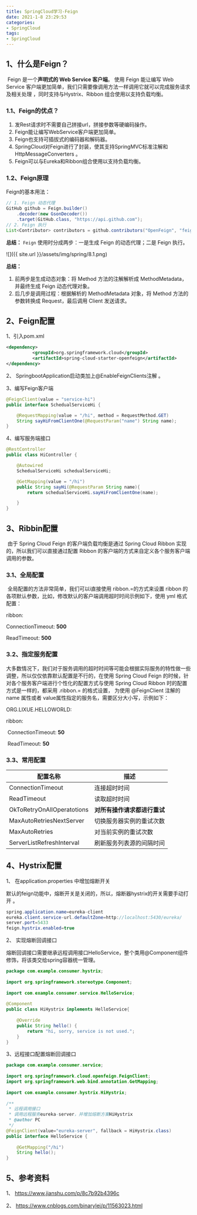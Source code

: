 ```yaml
---
title: SpringCloud学习-Feign
date: 2021-1-8 23:29:53
categories:
- SpringCloud
tags:
- SpringCloud
---
```


## 1、什么是Feign？

​     Feign 是一个**声明式的 Web Service 客户端**。 使用 Feign 能让编写 Web Service 客户端更加简单，我们只需要像调用方法一样调用它就可以完成服务请求及相关处理 ，同时支持与Hystrix、Ribbon 组合使用以支持负载均衡。

### 1.1、Feign的优点？

1. 发Rest请求时不需要自己拼接url，拼接参数等硬编码操作。
2.  Feign能让编写WebService客户端更加简单。
3.  Feign也支持可插拔式的编码器和解码器。
4.  SpringCloud对Feign进行了封装，使其支持SpringMVC标准注解和HttpMessageConverters 。
5.  Feign可以与Eureka和Ribbon组合使用以支持负载均衡。

### 1.2、Feign原理

Feign的基本用法：

```java
// 1. Feign 动态代理
GitHub github = Feign.builder()
    .decoder(new GsonDecoder())
    .target(GitHub.class, "https://api.github.com");
// 2. Feign 执行
List<Contributor> contributors = github.contributors("OpenFeign", "feign");
```

 **总结：** `Feign` 使用时分成两步：一是生成 Feign 的动态代理；二是 Feign 执行。 

![]({{ site.url }}/assets/img/spring/8.1.png)


**总结：**

1. 前两步是生成动态对象：将 Method 方法的注解解析成 MethodMetadata，并最终生成 Feign 动态代理对象。
2. 后几步是调用过程：根据解析的 MethodMetadata 对象，将 Method 方法的参数转换成 Request，最后调用 Client 发送请求。

## 2、Feign配置

1、引入pom.xml

```xml
<dependency>
          <groupId>org.springframework.cloud</groupId>
          <artifactId>spring-cloud-starter-openfeign</artifactId>
</dependency>
```

2、 SpringbootApplication启动类加上@EnableFeignClients注解 。

3、编写Feign客户端

```java
@FeignClient(value = "service-hi")
public interface SchedualServiceHi {

    @RequestMapping(value = "/hi", method = RequestMethod.GET)
    String sayHiFromClientOne(@RequestParam("name") String name);
}
```

4、编写服务端接口

```java
@RestController
public class HiController {

    @Autowired
    SchedualServiceHi schedualServiceHi;

    @GetMapping(value = "/hi")
    public String sayHi(@RequestParam String name){
        return schedualServiceHi.sayHiFromClientOne(name);

    }
}
```

## 3、Ribbin配置

​     由于 Spring Cloud Feign 的客户端负载均衡是通过 Spring Cloud Ribbon 实现的，所以我们可以直接通过配置 Ribbon 的客户端的方式来自定义各个服务客户端调用的参数。 

### 3.1、全局配置

​    全局配置的方法非常简单，我们可以i直接使用 ribbon.<key>=<value>的方式来设置 ribbon 的各项默认参数，比如，修改默认的客户端调用超时时间示例如下，使用 yml 格式配置：

ribbon:

  ConnectionTimeout: **500**

  ReadTimeout: **500**

### 3.2、指定服务配置

  大多数情况下，我们对于服务调用的超时时间等可能会根据实际服务的特性做一些调整，所以仅仅依靠默认配置是不行的，在使用 Spring Cloud Feign 的时候，针对各个服务客户端进行个性化的配置方式与使用 Spring Cloud Ribbon 时的配置方式是一样的，都采用 <client>.ribbon.<key>=<value> 的格式设置，<client> 为使用 @FeignClient 注解的 name 属性或者 value属性指定的服务名，需要区分大小写，示例如下：

ORG.LIXUE.HELLOWORLD:

  ribbon:

​      ConnectionTimeout: **50**

​      ReadTimeout: **50**

### 3.3、常用配置

| 配置名称                   | 描述                         |
| -------------------------- | ---------------------------- |
| ConnectionTimeout          | 连接超时时间                 |
| ReadTimeout                | 读取超时时间                 |
| OkToRetryOnAllOperatotions | **对所有操作请求都进行重试** |
| MaxAutoRetriesNextServer   | 切换服务器实例的重试次数     |
| MaxAutoRetries             | 对当前实例的重试次数         |
| ServerListRefreshInterval  | 刷新服务列表源的间隔时间     |

## 4、Hystrix配置

1、 在application.properties 中增加熔断开关 

 默认的feign功能中，熔断开关是关闭的，所以，熔断器hystrix的开关需要手动打开 。

```java
spring.application.name=eureka-client
eureka.client.service-url.defaultZone=http://localhost:5430/eureka/
server.port=5433
feign.hystrix.enabled=true
```

2、 实现熔断回调接口 

 熔断回调接口需要继承远程调用接口HelloService，整个类用@Component组件修饰，将该类交给spring容器统一管理。 

```java
package com.example.consumer.hystrix;
 
import org.springframework.stereotype.Component;
 
import com.example.consumer.service.HelloService;
 
@Component
public class HiHystrix implements HelloService{
 
	@Override
	public String hello() {
		return "hi, sorry, service is not used.";
	}
}
```

 3、远程接口配置熔断回调接口 

```java
package com.example.consumer.service;
 
import org.springframework.cloud.openfeign.FeignClient;
import org.springframework.web.bind.annotation.GetMapping;
 
import com.example.consumer.hystrix.HiHystrix;
 
/**
 * 远程调用接口
 * 调用远程服务eureka-server，并增加熔断方案HiHystrix
 * @author PC
 */
@FeignClient(value="eureka-server", fallback = HiHystrix.class)
public interface HelloService {
 
	@GetMapping("/hi")
	String hello();
}
```

## 5、参考资料

1、 https://www.jianshu.com/p/8c7b92b4396c 

2、 https://www.cnblogs.com/binarylei/p/11563023.html 







